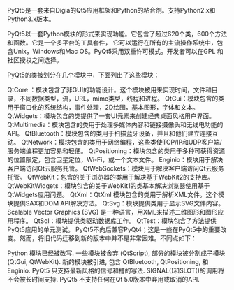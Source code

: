 PyQt5是一套来自Digia的Qt5应用框架和Python的粘合剂。支持Python2.x和Python3.x版本。

PyQt5以一套Python模块的形式来实现功能。它包含了超过620个类，600个方法和函数。它是一个多平台的工具套件，
它可以运行在所有的主流操作系统中，包含Unix，Windows和Mac OS。PyQt5采用双重许可模式。开发者可以在GPL
和社区授权之间选择。

PyQt5的类被划分在几个模块中，下面列出了这些模块：

QtCore ：模块包含了非GUI的功能设计。这个模块被用来实现时间，文件和目录，不同数据类型，流，URL，mime类型，线程和进程。
QtGui：模块包含的类用于窗口化的系统结构，事件处理，2D绘图，基本图形，字体和文本。
QtWidgets：模块包含的类提供了一套UI元素来创建经典桌面风格用户界面。
QtMultimedia：模块包含的类用于处理多媒体内容和链接摄像头和无线电功能的API。
QtBluetooth：模块包含的类用于扫描蓝牙设备，并且和他们建立连接互动。
QtNetwork：模块包含的类用于网络编程，这些类使TCP/IP和UDP客户端/服务端编程更加容易和轻便。
QtPositioning：模块包含的类用于多种可获得资源的位置限定，包含卫星定位，Wi-Fi，或一个文本文件。
Enginio：模块用于解决客户端访问Qt云服务托管。
QtWebSockets：模块用于解决客户端访问Qt云服务托管。
QtWebKit：包含的关于浏览器的类用于解决基于WebKit2的支持库。
QtWebKitWidgets：模块包含的关于WebKit1的类基本解决浏览器使用基于QtWidgets应用问题。
QtXml：QtXml 模块包含的类用于解析XML文件。这个模块提供SAX和DOM API解决方法。
QtSvg：模块提供类用于显示SVG文件内容。Scalable Vector Graphics (SVG) 是一种语言，用XML来描述二维图形和图形应用程序。
QtSql：模块提供类驱动数据库工作。
QtTest：模块包含了方法提供PyQt5应用的单元测试。
PyQt5不向后兼容PyQt4；这是一些在PyQt5中的重要改变。然而，将旧代码迁移到新的版本中并不是非常困难。不同点如下：

Python 模块已经被改写. 一些模块被舍弃 (QtScript), 部分的模块被分割成子模块 (QtGui, QtWebKit).
新的模块被引进, 包含 QtBluetooth, QtPositioning, 和 Enginio.
PyQt5 只支持最新风格的信号和槽的写法. SIGNAL()和SLOT()的调用将不会被长时间支持.
PyQt5 不支持任何在Qt 5.0版本中弃用或取消的API.